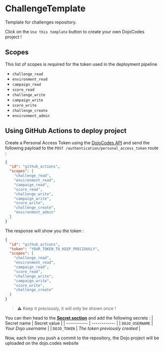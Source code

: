 # ChallengeTemplate

Template for challenges repository.

Click on the `Use this template` button to create your own DojoCodes project !

## Scopes

This list of scopes is required for the token used in the deployment pipeline

- `challenge_read`
- `environment_read`
- `campaign_read`
- `score_read`
- `challenge_write`
- `campaign_write`
- `score_write`
- `challenge_create`
- `environment_admin`

## Using GitHub Actions to deploy project

Create a Personal Access Token using the [DojoCodes API](https://api.dojo.codes/docs) and send the following payload to the `POST /authentication/personal_access_token` route :
```json
{
  "id": "github_actions",
  "scopes": [
    "challenge_read",
    "environment_read",
    "campaign_read",
    "score_read",
    "challenge_write",
    "campaign_write",
    "score_write",
    "challenge_create",
    "environment_admin"
  ]
}
```

The response will show you the token :

```json
{
  "id": "github_actions",
  "token": "YOUR_TOKEN_TO_KEEP_PRECIOUSLY",
  "scopes": [
    "challenge_read",
    "environment_read",
    "campaign_read",
    "score_read",
    "challenge_write",
    "campaign_write",
    "score_write",
    "challenge_create"
  ]
}
```

> ⚠️ Keep it preciously, it will only be shown once !

You can then head to the [**Secret section**](settings/secrets/actions) and add the following secrets :
| Secret name | Secret value |
| ----------- | ------------ |
| `DOJO_USERNAME` | *Your Dojo username* |
| `DOJO_TOKEN` | *The token previously created* |

Now, each time you push a commit to the repository, the Dojo project will be uploaded on the dojo.codes website
